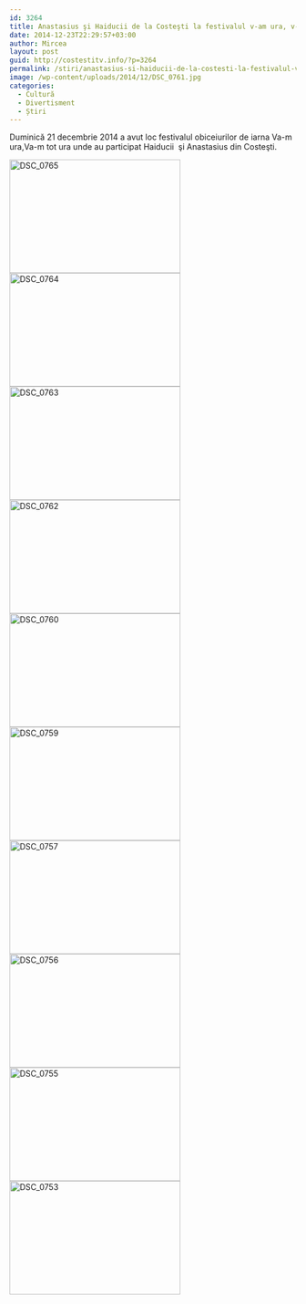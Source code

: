 ```yaml
---
id: 3264
title: Anastasius şi Haiducii de la Costeşti la festivalul v-am ura, v-am tot Ura (FOTO VIDEO)
date: 2014-12-23T22:29:57+03:00
author: Mircea
layout: post
guid: http://costestitv.info/?p=3264
permalink: /stiri/anastasius-si-haiducii-de-la-costesti-la-festivalul-v-am-ura-v-am-tot-ura-foto-video/
image: /wp-content/uploads/2014/12/DSC_0761.jpg
categories:
  - Cultură
  - Divertisment
  - Știri
---
```

Duminică 21 decembrie 2014 a avut loc festivalul obiceiurilor de iarna Va-m ura,Va-m tot ura unde au participat Haiducii  şi Anastasius din Costeşti.<!--more-->

[<img class="alignnone size-medium wp-image-3275" src="http://costestitv.info/wp-content/uploads/2014/12/DSC_0765-300x199.jpg" alt="DSC_0765" width="300" height="199" srcset="http://costestitv.ddev.local/wp-content/uploads/2014/12/DSC_0765-300x199.jpg 300w, http://costestitv.ddev.local/wp-content/uploads/2014/12/DSC_0765-90x60.jpg 90w, http://costestitv.ddev.local/wp-content/uploads/2014/12/DSC_0765-180x120.jpg 180w, http://costestitv.ddev.local/wp-content/uploads/2014/12/DSC_0765-95x64.jpg 95w, http://costestitv.ddev.local/wp-content/uploads/2014/12/DSC_0765.jpg 1024w" sizes="(max-width: 300px) 100vw, 300px" />](http://costestitv.info/wp-content/uploads/2014/12/DSC_0765.jpg) [<img class="alignnone size-medium wp-image-3274" src="http://costestitv.info/wp-content/uploads/2014/12/DSC_0764-300x199.jpg" alt="DSC_0764" width="300" height="199" srcset="http://costestitv.ddev.local/wp-content/uploads/2014/12/DSC_0764-300x199.jpg 300w, http://costestitv.ddev.local/wp-content/uploads/2014/12/DSC_0764-90x60.jpg 90w, http://costestitv.ddev.local/wp-content/uploads/2014/12/DSC_0764-180x120.jpg 180w, http://costestitv.ddev.local/wp-content/uploads/2014/12/DSC_0764-95x64.jpg 95w, http://costestitv.ddev.local/wp-content/uploads/2014/12/DSC_0764.jpg 1024w" sizes="(max-width: 300px) 100vw, 300px" />](http://costestitv.info/wp-content/uploads/2014/12/DSC_0764.jpg) [<img class="alignnone size-medium wp-image-3273" src="http://costestitv.info/wp-content/uploads/2014/12/DSC_0763-300x199.jpg" alt="DSC_0763" width="300" height="199" srcset="http://costestitv.ddev.local/wp-content/uploads/2014/12/DSC_0763-300x199.jpg 300w, http://costestitv.ddev.local/wp-content/uploads/2014/12/DSC_0763-90x60.jpg 90w, http://costestitv.ddev.local/wp-content/uploads/2014/12/DSC_0763-180x120.jpg 180w, http://costestitv.ddev.local/wp-content/uploads/2014/12/DSC_0763-95x64.jpg 95w, http://costestitv.ddev.local/wp-content/uploads/2014/12/DSC_0763.jpg 1024w" sizes="(max-width: 300px) 100vw, 300px" />](http://costestitv.info/wp-content/uploads/2014/12/DSC_0763.jpg) [<img class="alignnone size-medium wp-image-3272" src="http://costestitv.info/wp-content/uploads/2014/12/DSC_0762-300x199.jpg" alt="DSC_0762" width="300" height="199" srcset="http://costestitv.ddev.local/wp-content/uploads/2014/12/DSC_0762-300x199.jpg 300w, http://costestitv.ddev.local/wp-content/uploads/2014/12/DSC_0762-90x60.jpg 90w, http://costestitv.ddev.local/wp-content/uploads/2014/12/DSC_0762-180x120.jpg 180w, http://costestitv.ddev.local/wp-content/uploads/2014/12/DSC_0762-95x64.jpg 95w, http://costestitv.ddev.local/wp-content/uploads/2014/12/DSC_0762.jpg 1024w" sizes="(max-width: 300px) 100vw, 300px" />](http://costestitv.info/wp-content/uploads/2014/12/DSC_0762.jpg) [<img class="alignnone size-medium wp-image-3270" src="http://costestitv.info/wp-content/uploads/2014/12/DSC_0760-300x199.jpg" alt="DSC_0760" width="300" height="199" srcset="http://costestitv.ddev.local/wp-content/uploads/2014/12/DSC_0760-300x199.jpg 300w, http://costestitv.ddev.local/wp-content/uploads/2014/12/DSC_0760-90x60.jpg 90w, http://costestitv.ddev.local/wp-content/uploads/2014/12/DSC_0760-180x120.jpg 180w, http://costestitv.ddev.local/wp-content/uploads/2014/12/DSC_0760-95x64.jpg 95w, http://costestitv.ddev.local/wp-content/uploads/2014/12/DSC_0760.jpg 1024w" sizes="(max-width: 300px) 100vw, 300px" />](http://costestitv.info/wp-content/uploads/2014/12/DSC_0760.jpg) [<img class="alignnone size-medium wp-image-3269" src="http://costestitv.info/wp-content/uploads/2014/12/DSC_0759-300x199.jpg" alt="DSC_0759" width="300" height="199" srcset="http://costestitv.ddev.local/wp-content/uploads/2014/12/DSC_0759-300x199.jpg 300w, http://costestitv.ddev.local/wp-content/uploads/2014/12/DSC_0759-90x60.jpg 90w, http://costestitv.ddev.local/wp-content/uploads/2014/12/DSC_0759-180x120.jpg 180w, http://costestitv.ddev.local/wp-content/uploads/2014/12/DSC_0759-95x64.jpg 95w, http://costestitv.ddev.local/wp-content/uploads/2014/12/DSC_0759.jpg 1024w" sizes="(max-width: 300px) 100vw, 300px" />](http://costestitv.info/wp-content/uploads/2014/12/DSC_0759.jpg) [<img class="alignnone size-medium wp-image-3268" src="http://costestitv.info/wp-content/uploads/2014/12/DSC_0757-300x199.jpg" alt="DSC_0757" width="300" height="199" srcset="http://costestitv.ddev.local/wp-content/uploads/2014/12/DSC_0757-300x199.jpg 300w, http://costestitv.ddev.local/wp-content/uploads/2014/12/DSC_0757-90x60.jpg 90w, http://costestitv.ddev.local/wp-content/uploads/2014/12/DSC_0757-180x120.jpg 180w, http://costestitv.ddev.local/wp-content/uploads/2014/12/DSC_0757-95x64.jpg 95w, http://costestitv.ddev.local/wp-content/uploads/2014/12/DSC_0757.jpg 1024w" sizes="(max-width: 300px) 100vw, 300px" />](http://costestitv.info/wp-content/uploads/2014/12/DSC_0757.jpg) [<img class="alignnone size-medium wp-image-3267" src="http://costestitv.info/wp-content/uploads/2014/12/DSC_0756-300x199.jpg" alt="DSC_0756" width="300" height="199" srcset="http://costestitv.ddev.local/wp-content/uploads/2014/12/DSC_0756-300x199.jpg 300w, http://costestitv.ddev.local/wp-content/uploads/2014/12/DSC_0756-90x60.jpg 90w, http://costestitv.ddev.local/wp-content/uploads/2014/12/DSC_0756-180x120.jpg 180w, http://costestitv.ddev.local/wp-content/uploads/2014/12/DSC_0756-95x64.jpg 95w, http://costestitv.ddev.local/wp-content/uploads/2014/12/DSC_0756.jpg 1024w" sizes="(max-width: 300px) 100vw, 300px" />](http://costestitv.info/wp-content/uploads/2014/12/DSC_0756.jpg) [<img class="alignnone size-medium wp-image-3266" src="http://costestitv.info/wp-content/uploads/2014/12/DSC_0755-300x199.jpg" alt="DSC_0755" width="300" height="199" srcset="http://costestitv.ddev.local/wp-content/uploads/2014/12/DSC_0755-300x199.jpg 300w, http://costestitv.ddev.local/wp-content/uploads/2014/12/DSC_0755-90x60.jpg 90w, http://costestitv.ddev.local/wp-content/uploads/2014/12/DSC_0755-180x120.jpg 180w, http://costestitv.ddev.local/wp-content/uploads/2014/12/DSC_0755-95x64.jpg 95w, http://costestitv.ddev.local/wp-content/uploads/2014/12/DSC_0755.jpg 1024w" sizes="(max-width: 300px) 100vw, 300px" />](http://costestitv.info/wp-content/uploads/2014/12/DSC_0755.jpg) [<img class="alignnone size-medium wp-image-3265" src="http://costestitv.info/wp-content/uploads/2014/12/DSC_0753-300x199.jpg" alt="DSC_0753" width="300" height="199" srcset="http://costestitv.ddev.local/wp-content/uploads/2014/12/DSC_0753-300x199.jpg 300w, http://costestitv.ddev.local/wp-content/uploads/2014/12/DSC_0753-90x60.jpg 90w, http://costestitv.ddev.local/wp-content/uploads/2014/12/DSC_0753-180x120.jpg 180w, http://costestitv.ddev.local/wp-content/uploads/2014/12/DSC_0753-95x64.jpg 95w, http://costestitv.ddev.local/wp-content/uploads/2014/12/DSC_0753.jpg 1024w" sizes="(max-width: 300px) 100vw, 300px" />](http://costestitv.info/wp-content/uploads/2014/12/DSC_0753.jpg)